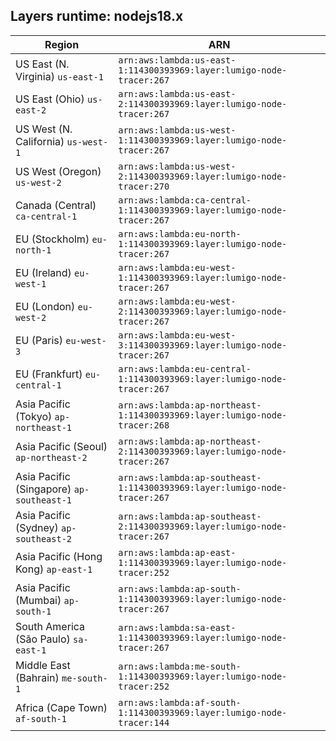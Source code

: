 Layers runtime: nodejs18.x
----
| Region | ARN |
| --- | --- |
|US East (N. Virginia)  `us-east-1`|`arn:aws:lambda:us-east-1:114300393969:layer:lumigo-node-tracer:267`|
|US East (Ohio)  `us-east-2`|`arn:aws:lambda:us-east-2:114300393969:layer:lumigo-node-tracer:267`|
|US West (N. California)  `us-west-1`|`arn:aws:lambda:us-west-1:114300393969:layer:lumigo-node-tracer:267`|
|US West (Oregon)  `us-west-2`|`arn:aws:lambda:us-west-2:114300393969:layer:lumigo-node-tracer:270`|
|Canada (Central)  `ca-central-1`|`arn:aws:lambda:ca-central-1:114300393969:layer:lumigo-node-tracer:267`|
|EU (Stockholm)  `eu-north-1`|`arn:aws:lambda:eu-north-1:114300393969:layer:lumigo-node-tracer:267`|
|EU (Ireland)  `eu-west-1`|`arn:aws:lambda:eu-west-1:114300393969:layer:lumigo-node-tracer:267`|
|EU (London)  `eu-west-2`|`arn:aws:lambda:eu-west-2:114300393969:layer:lumigo-node-tracer:267`|
|EU (Paris)  `eu-west-3`|`arn:aws:lambda:eu-west-3:114300393969:layer:lumigo-node-tracer:267`|
|EU (Frankfurt)  `eu-central-1`|`arn:aws:lambda:eu-central-1:114300393969:layer:lumigo-node-tracer:267`|
|Asia Pacific (Tokyo)  `ap-northeast-1`|`arn:aws:lambda:ap-northeast-1:114300393969:layer:lumigo-node-tracer:268`|
|Asia Pacific (Seoul)  `ap-northeast-2`|`arn:aws:lambda:ap-northeast-2:114300393969:layer:lumigo-node-tracer:267`|
|Asia Pacific (Singapore)  `ap-southeast-1`|`arn:aws:lambda:ap-southeast-1:114300393969:layer:lumigo-node-tracer:267`|
|Asia Pacific (Sydney)  `ap-southeast-2`|`arn:aws:lambda:ap-southeast-2:114300393969:layer:lumigo-node-tracer:267`|
|Asia Pacific (Hong Kong)  `ap-east-1`|`arn:aws:lambda:ap-east-1:114300393969:layer:lumigo-node-tracer:252`|
|Asia Pacific (Mumbai)  `ap-south-1`|`arn:aws:lambda:ap-south-1:114300393969:layer:lumigo-node-tracer:267`|
|South America (São Paulo)  `sa-east-1`|`arn:aws:lambda:sa-east-1:114300393969:layer:lumigo-node-tracer:267`|
|Middle East (Bahrain)  `me-south-1`|`arn:aws:lambda:me-south-1:114300393969:layer:lumigo-node-tracer:252`|
|Africa (Cape Town)  `af-south-1`|`arn:aws:lambda:af-south-1:114300393969:layer:lumigo-node-tracer:144`|
